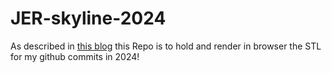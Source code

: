 # JER-skyline-2024

As described in [this blog](https://github.blog/changelog/2024-12-09-github-skyline-cli-extension/) this Repo is to hold and render in browser the STL for my github commits in 2024!
